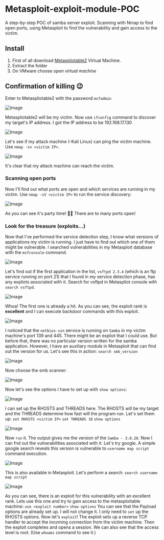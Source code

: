 # Metasploit-exploit-module-POC
A step-by-step POC of samba server exploit. Scanning with Nmap to find open ports, using Metasploit to find the vulnerability and gain access to the victim.
## Install 
1. First of all download [Metaspliotable2](https://sourceforge.net/projects/metasploitable2/) Virtual Machine.
2. Extract the folder
3. On VMware choose _open virtual machine_


## Confirmation of killing 😉
Enter to Metaspliotable2 with the password `msfadmin`

![Image](https://github.com/user-attachments/assets/843dad1a-bd6f-449f-b8a7-73ba0d242d21)

Metaspliotable2 will be my victim. Now use `ifconfig` command to discover my target's IP address. I got the IP address to be 192.168.17.130

![Image](https://github.com/user-attachments/assets/81ccfc88-7811-4e6a-93d6-b04bca426090)

Let's see if my attack machine (-Kali Linux) can ping the victim machine. Use `nmap -sn <victim IP>`.

![Image](https://github.com/user-attachments/assets/acd070ea-7caa-441f-b5bd-8e699d3bf326)

It's clear that my attack machine can reach the victim.
### Scanning open ports
Now I'll find out what ports are open and which services are running in my victim. Use `nmap -sV <victim IP>` to run the service discovery:

![Image](https://github.com/user-attachments/assets/29dff5d7-0ce3-4a76-b7c0-086acef7e699)

As you can see it's party time! 🎊🎊 There are to many ports open!
### Look for the treasure (exploits...)
Now that I've performed the service detection step, I know what versions of applications my victim is running. I just have to find out which one of them might be vulnerable. I searched vulnerabilities in my Metasploit database with the `msfconsole` command.

![Image](https://github.com/user-attachments/assets/fb14a62b-30dc-4e00-9139-5823af5fa2e2)

Let's find out if the first application in the list, `vsftpd 2.3.4` (which is an ftp service running on port 21) that I found in my service detection phase, has any expliots associated with it. Search for vsftpd in Metaspliot console with `search vsftpd`.

![Image](https://github.com/user-attachments/assets/15e68715-a887-47c7-9168-b2918b587f93)

Whoa! The first one is already a hit. As you can see, the exploit rank is **excellent** and I can execute backdoor commands with this exploit.

![Image](https://github.com/user-attachments/assets/4c79da27-d926-4b66-852e-fa8bb2684b5a)

I noticed that the `netbios-ssn` service is running on `Samba` in my victim machine's port 139 and 445. There might be an expliot that I could use. But before that, there was no particular version written for the samba application. However, I have an auxiliary module in Metasploit that can find out the version for us. Let's see this in action:
`search smb_version`

![Image](https://github.com/user-attachments/assets/f239a533-a2cf-4835-aed6-2cbbf83a3b39)

Now choose the smb scanner:

![Image](https://github.com/user-attachments/assets/7d54254d-fa07-4ff1-ad26-138182a6cac9)

Now let's see the options I have to set up with `show options`:

![Image](https://github.com/user-attachments/assets/d14384c0-a326-4a6f-9c53-ce2ac03bb67b)

I can set up the RHOSTS and THREADS here. The RHOSTS will be my target and the THREADS determine how fast will the program run. 
Let's set them up: 
`set RHOSTS <victim IP>`
`set THREADS 16`
`show options`

![Image](https://github.com/user-attachments/assets/38e2f44a-caf5-453d-86c9-62c4a8ee0392)

Now `run` it.
The output gives me the version of the `Samba - 3.0.20`. Now I can fnd out the vulnerabilities associated with it. Let's try google. A simple google search reveals this version is vulnerable to `username map script` command execution.

![Image](https://github.com/user-attachments/assets/d17d0cf1-a71d-4d60-b6e0-b9dbd04534c3)

This is also available in Metasploit. Let's perform a search:
`search username map script`

![Image](https://github.com/user-attachments/assets/2f8e84b0-689a-4276-bb1e-653e7b234b00)

As you can see, there is an exploit for this vulnerability with an excellent rank. Lets use this one and try to gain access to the metasploitable machine:
`use <exploit number>`
`show options`
You can see that the Payload options are already set up. I will not change it. I only need to `set` up the RHOSTS options.
Now let's `exploit`!
The exploit sets up a reverse TCP handler to accept the incoming connection from the victim machine. Then the exploit completes and opens a session. We can also see that the access level is root. (Use `whoami` command to see it.)

